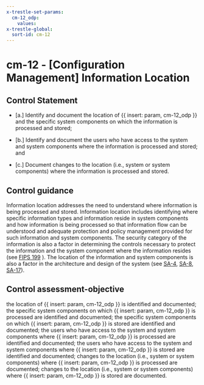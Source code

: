 ```yaml
---
x-trestle-set-params:
  cm-12_odp:
    values:
x-trestle-global:
  sort-id: cm-12
---
```


# cm-12 - \[Configuration Management\] Information Location

## Control Statement

- \[a.\] Identify and document the location of {{ insert: param, cm-12_odp }} and the specific system components on which the information is processed and stored;

- \[b.\] Identify and document the users who have access to the system and system components where the information is processed and stored; and

- \[c.\] Document changes to the location (i.e., system or system components) where the information is processed and stored.

## Control guidance

Information location addresses the need to understand where information is being processed and stored. Information location includes identifying where specific information types and information reside in system components and how information is being processed so that information flow can be understood and adequate protection and policy management provided for such information and system components. The security category of the information is also a factor in determining the controls necessary to protect the information and the system component where the information resides (see [FIPS 199](#628d22a1-6a11-4784-bc59-5cd9497b5445) ). The location of the information and system components is also a factor in the architecture and design of the system (see [SA-4](#sa-4), [SA-8](#sa-8), [SA-17](#sa-17)).

## Control assessment-objective

the location of {{ insert: param, cm-12_odp }} is identified and documented;
the specific system components on which {{ insert: param, cm-12_odp }} is processed are identified and documented;
the specific system components on which {{ insert: param, cm-12_odp }} is stored are identified and documented;
the users who have access to the system and system components where {{ insert: param, cm-12_odp }} is processed are identified and documented;
the users who have access to the system and system components where {{ insert: param, cm-12_odp }} is stored are identified and documented;
changes to the location (i.e., system or system components) where {{ insert: param, cm-12_odp }} is processed are documented;
changes to the location (i.e., system or system components) where {{ insert: param, cm-12_odp }} is stored are documented.

